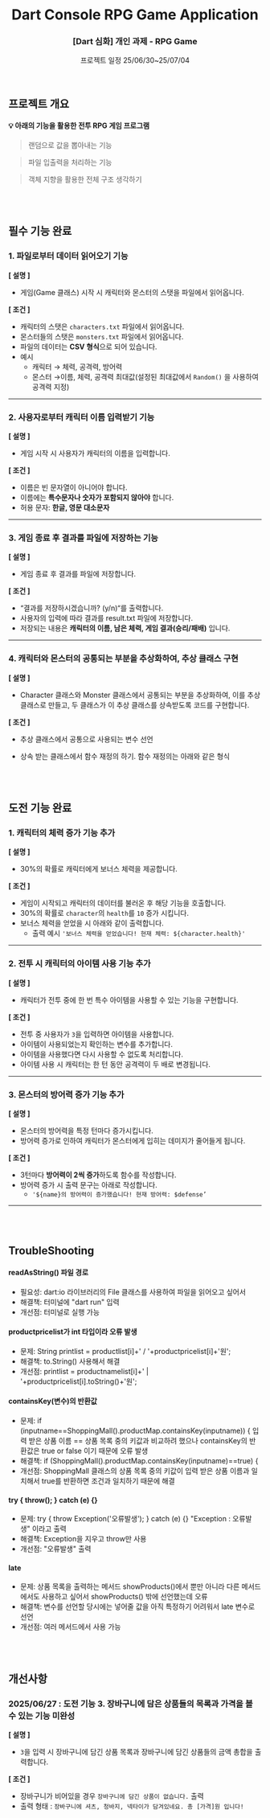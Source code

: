 <h1 align="center">
Dart Console RPG Game Application
</h1>
<h3 align="center">
[Dart 심화] 개인 과제 - RPG Game
</h3>

<p align="center"> 프로젝트 일정 25/06/30~25/07/04
</p>




<br/>
<h2>프로젝트 개요</h2>

#### 💡 아래의 기능을 활용한 전투 RPG 게임 프로그램
> 랜덤으로 값을 뽑아내는 기능
> 

> 파일 입출력을 처리하는 기능
> 

> 객체 지향을 활용한 전체 구조 생각하기

<br/>
<br/>

## **필수 기능 완료**

### 1. 파일로부터 데이터 읽어오기 기능

**[ 설명 ]**

- 게임(Game 클래스) 시작 시 캐릭터와 몬스터의 스탯을 파일에서 읽어옵니다.

**[ 조건 ]**

- 캐릭터의 스탯은 `characters.txt` 파일에서 읽어옵니다.
- 몬스터들의 스탯은 `monsters.txt` 파일에서 읽어옵니다.
- 파일의 데이터는 **CSV 형식**으로 되어 있습니다.
- 예시
    - 캐릭터 → 체력, 공격력, 방어력
    - 몬스터 →이름, 체력, 공격력 최대값(설정된 최대값에서 `Random()` 을 사용하여 공격력 지정)

---

### 2. 사용자로부터 캐릭터 이름 입력받기 기능

**[ 설명 ]**

- 게임 시작 시 사용자가 캐릭터의 이름을 입력합니다.

**[ 조건 ]**

- 이름은 빈 문자열이 아니어야 합니다.
- 이름에는 **특수문자나 숫자가 포함되지 않아야** 합니다.
- 허용 문자: **한글, 영문 대소문자**

---

### 3. 게임 종료 후 결과를 파일에 저장하는 기능

**[ 설명 ]**

- 게임 종료 후 결과를 파일에 저장합니다.

**[ 조건 ]**

- “결과를 저장하시겠습니까? (y/n)“를 출력합니다.
- 사용자의 입력에 따라 결과를 result.txt 파일에 저장합니다.
- 저장되는 내용은 **캐릭터의 이름, 남은 체력, 게임 결과(승리/패배)** 입니다.
---

### 4. 캐릭터와 몬스터의 공통되는 부분을 추상화하여, 추상 클래스 구현

**[ 설명 ]**

- Character 클래스와 Monster 클래스에서 공통되는 부분을 추상화하여, 이를 추상 클래스로 만들고, 두 클래스가 이 추상 클래스를 상속받도록 코드를 구현합니다.

**[ 조건 ]**

- 추상 클래스에서 공통으로 사용되는 변수 선언
- 상속 받는 클래스에서 함수 재정의 하기. 함수 재정의는 아래와 같은 형식

  <br/>
  <br/>

## **도전 기능 완료**

### 1. 캐릭터의 체력 증가 기능 추가

**[ 설명 ]**

- 30%의 확률로 캐릭터에게 보너스 체력을 제공합니다.

**[ 조건 ]** 

- 게임이 시작되고 캐릭터의 데이터를 불러온 후 해당 기능을 호출합니다.
- 30%의 확률로 `character`의 `health`를 `10` 증가 시킵니다.
- 보너스 체력을 얻었을 시 아래와 같이 출력합니다.
    - 출력 예시 `'보너스 체력을 얻었습니다! 현재 체력: ${character.health}'`

---

### 2. 전투 시 캐릭터의 아이템 사용 기능 추가

**[ 설명 ]**

- 캐릭터가 전투 중에 한 번 특수 아이템을 사용할 수 있는 기능을 구현합니다.

**[ 조건 ]**

- 전투 중 사용자가 `3`을 입력하면 아이템을 사용합니다.
- 아이템이 사용되었는지 확인하는 변수를 추가합니다.
- 아이템을 사용했다면 다시 사용할 수 없도록 처리합니다.
- 아이템 사용 시 캐릭터는 한 턴 동안 공격력이 두 배로 변경됩니다.

---

### 3. 몬스터의 방어력 증가 기능 추가

**[ 설명 ]**

- 몬스터의 방어력을 특정 턴마다 증가시킵니다.
- 방어력 증가로 인하여 캐릭터가 몬스터에게 입히는 데미지가 줄어들게 됩니다.

**[ 조건 ]**

- 3턴마다 **방어력이 2씩 증가**하도록 함수를 작성합니다.
- 방어력 증가 시 출력 문구는 아래로 작성합니다.
    - `'${name}의 방어력이 증가했습니다! 현재 방어력: $defense’`

---


<br/>
<br/>

## TroubleShooting

#### readAsString() 파일 경로
- 필요성: dart:io 라이브러리의 File 클래스를 사용하여 파일을 읽어오고 싶어서
- 해결책: 터미널에 "dart run" 입력
- 개선점: 터미널로 실행 가능

#### productpricelist가 int 타입이라 오류 발생
- 문제: String printlist = productlist[i]+' / '+productpricelist[i]+'원';
- 해결책: to.String() 사용해서 해결
- 개선점: printlist = productnamelist[i]+' | '+productpricelist[i].toString()+'원';

#### containsKey(변수)의 반환값
- 문제: if (inputname==ShoppingMall().productMap.containsKey(inputname)) {
  입력 받은 상품 이름 == 상품 목록 중의 키값과 비교하려 했으나 containsKey의 반환값은
  true or false 이기 때문에 오류 발생
- 해결책: if (ShoppingMall().productMap.containsKey(inputname)==true) {
- 개선점: ShoppingMall 클래스의 상품 목록 중의 키값이 입력 받은 상품 이름과 일치해서
  true를 반환하면 조건과 일치하기 때문에 해결

#### try { throw(); } catch (e) {}
- 문제: try { throw Exception('오류발생'); } catch (e) {}
  "Exception : 오류발생" 이라고 출력
- 해결책: Exception을 지우고 throw만 사용
- 개선점: "오류발생" 출력

#### late
- 문제: 상품 목록을 출력하는 메서드 showProducts()에서 뿐만 아니라 다른 메서드에서도
  사용하고 싶어서 showProducts() 밖에 선언했는데 오류
- 해결책: 변수를 선언할 당시에는 넣어줄 값을 아직 특정하기 어려워서 late 변수로 선언
- 개선점: 여러 메서드에서 사용 가능


<br/>
<br/>

## 개선사항

### 2025/06/27 : 도전 기능 3. 장바구니에 담은 상품들의 목록과 가격을 볼 수 있는 기능 미완성

**[ 설명 ]**

- `3`을 입력 시 장바구니에 담긴 상품 목록과 장바구니에 담긴 상품들의 금액 총합을 출력합니다.

**[ 조건 ]**

- 장바구니가 비어있을 경우 `장바구니에 담긴 상품이 없습니다.` 출력
- 출력 형태 : `장바구니에 셔츠, 청바지, 넥타이가 담겨있네요. 총 [가격]원 입니다!`


